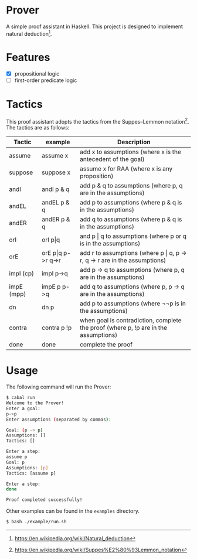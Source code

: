 # Prover

A simple proof assistant in Haskell.
This project is designed to implement natural deduction[^1].

# Features

- [x] propositional logic
- [ ] first-order predicate logic

# Tactics

This proof assistant adopts the tactics from the Suppes–Lemmon notation[^2].
The tactics are as follows:

| Tactic     | example            | Description                                                                         |
| ---------- | ------------------ | ----------------------------------------------------------------------------------- |
| assume     | assume x           | add x to assumptions (where x is the antecedent of the goal)                        |
| suppose    | suppose x          | assume x for RAA (where x is any proposition)                                       |
| andI       | andI p & q         | add p & q to assumptions (where p, q are in the assumptions)                        |
| andEL      | andEL p & q        | add p to assumptions (where p & q is in the assumptions)                            |
| andER      | andER p & q        | add q to assumptions (where p & q is in the assumptions)                            |
| orI        | orI p\|q           | and p \| q to assumptions (where p or q is in the assumptions)                      |
| orE        | orE p\|q p->r q->r | add r to assumptions (where p \| q, p -> r, q -> r are in the assumptions)          |
| impI (cp)  | impI p->q          | add p -> q to assumptions (where p, q are in the assumptions)                       |
| impE (mpp) | impE p p->q        | add q to assumptions (where p, p -> q are in the assumptions)                       |
| dn         | dn p               | add p to assumptions (where ¬¬p is in the assumptions)                              |
| contra     | contra p !p        | when goal is contradiction, complete the proof (where p, !p are in the assumptions) |
| done       | done               | complete the proof                                                                  |

# Usage

The following command will run the Prover:

```bash
$ cabal run
Welcome to the Prover!
Enter a goal:
p->p
Enter assumptions (separated by commas):

Goal: (p -> p)
Assumptions: []
Tactics: []

Enter a step:
assume p
Goal: p
Assumptions: [p]
Tactics: [assume p]

Enter a step:
done

Proof completed successfully!
```

Other examples can be found in the `examples` directory.

```bash
$ bash ./example/run.sh
```

[^1]: https://en.wikipedia.org/wiki/Natural_deduction
[^2]: https://en.wikipedia.org/wiki/Suppes%E2%80%93Lemmon_notation
